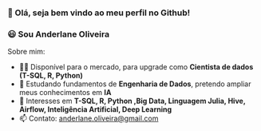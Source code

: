 ### 👋 Olá, seja bem vindo ao meu perfil no Github!


### 😃 **Sou Anderlane Oliveira**

Sobre mim:

- 👨‍💻 Disponível para o mercado, para upgrade como **Cientista de dados (T-SQL, R, Python)**
- 🌱 Estudando fundamentos de **Engenharia de Dados**, pretendo ampliar meus conhecimentos em **IA**
- 💬 Interesses em **T-SQL, R, Python ,Big Data, Linguagem Julia, Hive, Airflow, Inteligência Artificial, Deep Learning**
- 📫 Contato: anderlane.oliveira@gmail.com

<!--

-->
